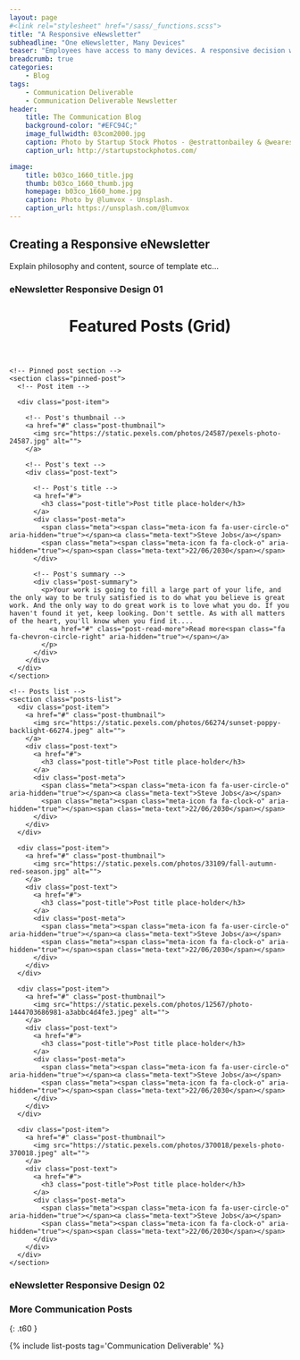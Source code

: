 ```yaml
---
layout: page
#<link rel="stylesheet" href="/sass/_functions.scss">
title: "A Responsive eNewsletter"
subheadline: "One eNewsletter, Many Devices"
teaser: "Employees have access to many devices. A responsive decision will allow them to view eNewsletter content however they choose."
breadcrumb: true
categories:
    - Blog
tags:
    - Communication Deliverable
    - Communication Deliverable Newsletter
header:
    title: The Communication Blog
    background-color: "#EFC94C;"
    image_fullwidth: 03com2000.jpg
    caption: Photo by Startup Stock Photos - @estrattonbailey & @wearesculpt.
    caption_url: http://startupstockphotos.com/

image:
    title: b03co_1660_title.jpg
    thumb: b03co_1660_thumb.jpg
    homepage: b03co_1660_home.jpg
    caption: Photo by @lumvox - Unsplash.
    caption_url: https://unsplash.com/@lumvox
---
```

<!--more-->

## Creating a Responsive eNewsletter
Explain philosophy and content, source of template etc...

### eNewsletter Responsive Design 01
<!-- Sample 2-->
<!-- Posts panel container -->
<div class="posts-panel grid">

  <!-- Panel's header -->
  <header class="panel-header">
    <h1 class="panel-title">Featured Posts (Grid)</h1>
  </header>

  <!-- Panel's content -->
  <div class="panel-content">

    <!-- Pinned post section -->
    <section class="pinned-post">
      <!-- Post item -->

      <div class="post-item">

        <!-- Post's thumbnail -->
        <a href="#" class="post-thumbnail">
          <img src="https://static.pexels.com/photos/24587/pexels-photo-24587.jpg" alt="">
        </a>

        <!-- Post's text -->
        <div class="post-text">

          <!-- Post's title -->
          <a href="#">
            <h3 class="post-title">Post title place-holder</h3>
          </a>
          <div class="post-meta">
            <span class="meta"><span class="meta-icon fa fa-user-circle-o" aria-hidden="true"></span><a class="meta-text">Steve Jobs</a></span>
            <span class="meta"><span class="meta-icon fa fa-clock-o" aria-hidden="true"></span><span class="meta-text">22/06/2030</span></span>
          </div>

          <!-- Post's summary -->
          <div class="post-summary">
            <p>Your work is going to fill a large part of your life, and the only way to be truly satisfied is to do what you believe is great work. And the only way to do great work is to love what you do. If you haven't found it yet, keep looking. Don't settle. As with all matters of the heart, you'll know when you find it....
              <a href="#" class="post-read-more">Read more<span class="fa fa-chevron-circle-right" aria-hidden="true"></span></a>
            </p>
          </div>
        </div>
      </div>
    </section>

    <!-- Posts list -->
    <section class="posts-list">
      <div class="post-item">
        <a href="#" class="post-thumbnail">
          <img src="https://static.pexels.com/photos/66274/sunset-poppy-backlight-66274.jpeg" alt="">
        </a>
        <div class="post-text">
          <a href="#">
            <h3 class="post-title">Post title place-holder</h3>
          </a>
          <div class="post-meta">
            <span class="meta"><span class="meta-icon fa fa-user-circle-o" aria-hidden="true"></span><a class="meta-text">Steve Jobs</a></span>
            <span class="meta"><span class="meta-icon fa fa-clock-o" aria-hidden="true"></span><span class="meta-text">22/06/2030</span></span>
          </div>
        </div>
      </div>

      <div class="post-item">
        <a href="#" class="post-thumbnail">
          <img src="https://static.pexels.com/photos/33109/fall-autumn-red-season.jpg" alt="">
        </a>
        <div class="post-text">
          <a href="#">
            <h3 class="post-title">Post title place-holder</h3>
          </a>
          <div class="post-meta">
            <span class="meta"><span class="meta-icon fa fa-user-circle-o" aria-hidden="true"></span><a class="meta-text">Steve Jobs</a></span>
            <span class="meta"><span class="meta-icon fa fa-clock-o" aria-hidden="true"></span><span class="meta-text">22/06/2030</span></span>
          </div>
        </div>
      </div>

      <div class="post-item">
        <a href="#" class="post-thumbnail">
          <img src="https://static.pexels.com/photos/12567/photo-1444703686981-a3abbc4d4fe3.jpeg" alt="">
        </a>
        <div class="post-text">
          <a href="#">
            <h3 class="post-title">Post title place-holder</h3>
          </a>
          <div class="post-meta">
            <span class="meta"><span class="meta-icon fa fa-user-circle-o" aria-hidden="true"></span><a class="meta-text">Steve Jobs</a></span>
            <span class="meta"><span class="meta-icon fa fa-clock-o" aria-hidden="true"></span><span class="meta-text">22/06/2030</span></span>
          </div>
        </div>
      </div>

      <div class="post-item">
        <a href="#" class="post-thumbnail">
          <img src="https://static.pexels.com/photos/370018/pexels-photo-370018.jpeg" alt="">
        </a>
        <div class="post-text">
          <a href="#">
            <h3 class="post-title">Post title place-holder</h3>
          </a>
          <div class="post-meta">
            <span class="meta"><span class="meta-icon fa fa-user-circle-o" aria-hidden="true"></span><a class="meta-text">Steve Jobs</a></span>
            <span class="meta"><span class="meta-icon fa fa-clock-o" aria-hidden="true"></span><span class="meta-text">22/06/2030</span></span>
          </div>
        </div>
      </div>
    </section>
  </div>
</div>


### eNewsletter Responsive Design 02




### More Communication Posts
{: .t60 }

{% include list-posts tag='Communication Deliverable' %}
